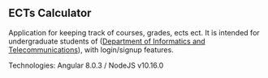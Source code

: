 ## ECTs Calculator
Application for keeping track of courses, grades, ects ect. It is intended for undergraduate students of ([Department of Informatics and Telecommunications](http://di.uoa.gr/)), with login/signup features.

Technologies: Angular 8.0.3 / NodeJS v10.16.0

